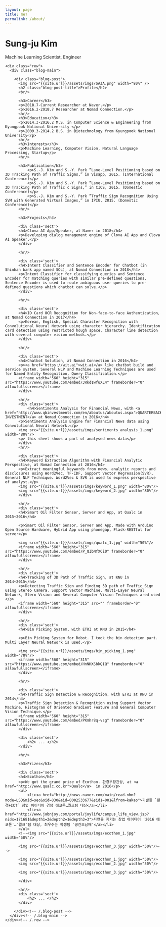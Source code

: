 ```yaml
---
layout: page
title: me?
permalink: /about/
---
```

<div>
  <div class="container">
    <div class="blog-header">
      <h1 class="blog-title">Sung-ju Kim</h1>
      <p class="lead blog-description">Machine Learning Scientist, Engineer</p>
    </div>

    <div class="row">
      <div class="blog-main">

        <div class="blog-post">
          <img src="{{site.url}}/assets/imgs/SAJA.png" width="80%" />
          <h2 class="blog-post-title">Profile</h2>
          <br/>

          <h3>Career</h3>
          <p>2018.7-Current Researcher at Naver.</p>
          <p>2016.2-2018.7 Researcher at Nomad Connection.</p>
          <hr/>
          <h3>Education</h3>
          <p>2014.3-2016.2 M.S. in Computer Science & Engineering from Kyungpook National University </p>
          <p>2009.3-2014.2 B.S. in Biotechnology from Kyungpook National University</p>
          <hr/>
          <h3>Interests</h3>
          <p>Machine Learning, Computer Vision, Natural Language Processing, Startup</p>
          <hr/>

          <h3>Publication</h3>
              <p>S.-J. Kim and S.-Y. Park ”Lane-Level Positioning based on 3D Tracking Path of Traffic Signs,” in Visapp, 2015. (International Conference)</p>
              <p>S.-J. Kim and S.-Y. Park ”Lane-Level Positioning based on 3D Tracking Path of Traffic c Signs,” in CICS, 2015. (Domestic Conference)</p>
              <p>S.-J. Kim and S.-Y. Park ”Traffic Sign Recognition Using SVM with Generated Virtual Images,” in IPIU, 2015. (Domestic Conference)</p>
          <hr/>

          <h3>Projects</h3>

          <div class='sect'>
          <h4>Clova AI App/Speaker, at Naver in 2018</h4>
          <p>Developing dialog management engine of Clova AI App and Clova AI Speaker.</p>
          </div>

          <hr/>

          <div class='sect'>
          <h4>Intent Classifier and Sentence Encoder for Chatbot (in Shinhan bank app named SOL), at Nomad Connection in 2018</h4>
          <p>Intent Classifier for classifying queries and Sentence Encoder for matching queries with similar pre-defined questions. Sentence Encoder is used to route ambiguous user queries to pre-defined questions which chatbot can solve.</p>
          </div>

          <hr/>

          <div class='sect'>
          <h4>ID Card OCR Recognition for Non-face-to-face Authentication, at Nomad Connection in 2017</h4>
          <p>Korean, English, Special Character Recognition with Convolutional Neural Network using character hierarchy. Identification card detection using restricted hough space. Character line detection with several computer vision methods.</p>
          </div>

          <hr/>

          <div class='sect'>
          <h4>Chatbot Solution, at Nomad Connection in 2016</h4>
          <p><a href="https://wit.ai">wit.ai</a> like chatbot build and service system. Several NLP and Machine Learning Techniques are used for Named Entity Recognition, Query Classification.</p>
          <iframe width="560" height="315" src="https://www.youtube.com/embed/3Rkd1wfuXL4" frameborder="0" allowfullscreen></iframe>
          </div>
      
          <hr/>
          <div class='sect'>
              <h4>Sentiments Analysis for Financial News, with <a href="http://www.qbinvestments.com/en/aboutus/aboutus.aspx">QUARTERBACK INVESTMENT</a> at Nomad Connection in 2016</h4>
          <p>Sentiments Analysis Engine for Financial News data using Convolutional Neural Network.</p>
          <img src="{{site.url}}/assets/imgs/sentiments_analysis_1.png" width="80%"/>
          <p> this sheet shows a part of analysed news data</p> 
          </div>
          <hr/>
          
          <div class='sect'>
          <h4>Keyword Extraction Algorithm with Financial Analytic Perspective, at Nomad Connection at 2016</h4>
          <p>Extract meaningful keywords from news, analytic reports and disclosures using Word2Vec, TF-IDF, Support Vector Regression(SVR), General NLP Technique. Word2Vec & SVR is used to express perspective of analyst.</p>
          <img src="{{site.url}}/assets/imgs/keyword_1.png" width="80%"/>
          <img src="{{site.url}}/assets/imgs/keyword_2.jpg" width="80%"/>
          </div>

          <hr/>
          <div class='sect'>
          <h4>Smart Oil Filter Sensor, Server and App, at Qualc in 2015~2016</h4>

          <p>Smart Oil Filter Sensor, Server and App. Made with Arduino Open Source Hardware, Hybrid App using phonegap, Flask-RESTful for server</p>

          <img src="{{site.url}}/assets/imgs/qualc_1.jpg" width="50%"/>
          <iframe width="560" height="315" src="https://www.youtube.com/embed/P_QIbNfXCi0" frameborder="0" allowfullscreen></iframe>
          </div>

          <hr/>
          <div class='sect'> 
          <h4>Tracking of 3D Path of Traffic Sign, at KNU in 2014~2015</h4>
          <p>Detecting Traffic Sign and Finding 3D path of Traffic Sign using Stereo Camera. Support Vector Machine, Multi-Layer Neural Network, Stero Vision and Several Computer Vision Techniques ared used </p>
          <iframe width="560" height="315" src="" frameborder="0" allowfullscreen></iframe>
          </div>

          <hr/>
          <div class='sect'>
          <h4>Bin Picking System, with ETRI at KNU in 2015</h4>

          <p>Bin Picking System for Robot. I took the bin detection part. Multi Layer Neural Network is used.</p>

          <img src="{{site.url}}/assets/imgs/bin_picking_1.png" width="70%"/>
          <iframe width="560" height="315" src="https://www.youtube.com/embed/HnNHXSbkQIQ" frameborder="0" allowfullscreen></iframe>
          </div>

          <hr/>

          <div class='sect'>
          <h4>Traffic Sign Detection & Recognition, with ETRI at KNU in 2014</h4>
          <p>Traffic Sign Detection & Recognition using Support Vector Machine, Histogram of Oriented Gradient Feature and General Computer Vision Technique.</p>
          <iframe width="560" height="315" src="https://www.youtube.com/embed/PKmhr8q-vsg" frameborder="0" allowfullscreen></iframe>
          </div>

          <div class='sect'>
              <h2> ... </h2>
          </div>
                
          <hr/>

          <h3>Prizes</h3>

          <div class='sect'>
          <h4>Ecothon</h4>
          <p>We got the grand prize of Ecothon. 환경부장관상, at <a href="http://www.qualc.co.kr">Qualc</a>  in 2016</p>
          <ul>
              <li><a href="http://news.naver.com/main/read.nhn?mode=LSD&mid=sec&oid=030&aid=0002533677&sid1=001&lfrom=kakao">기발한 `환경+ICT` 창업 아이디어 경쟁 에코톤…퀄크팀 대상</a></li>
              <li><a href="http://www.jobnjoy.com/portal/joylife/campus_life_view.jsp?nidx=171681&depth1=2&depth2=1&depth3=3">자연을 지키는 창업 아이디어 ′2016 에코톤′…′퀄크′팀 대상, 최우수는 학생팀 ′공간오남매′</a></li>
          </ul>
          <!--<img src="{{site.url}}/assets/imgs/ecothon_1.jpg" width="50%"/>

          <img src="{{site.url}}/assets/imgs/ecothon_3.jpg" width="50%"/>-->

          <img src="{{site.url}}/assets/imgs/ecothon_1.jpg" width="50%"/>
          <img src="{{site.url}}/assets/imgs/ecothon_2.jpg" width="50%"/>

          <img src="{{site.url}}/assets/imgs/ecothon_3.jpg" width="50%"/>

          </div>
      
          <hr/>
          <div class='sect'>
              <h2> ... </h2>
          </div>

        </div><!-- /.blog-post -->
      </div><!-- /.blog-main -->
    </div><!-- /.row -->
  </div><!-- /.container -->
</div>
